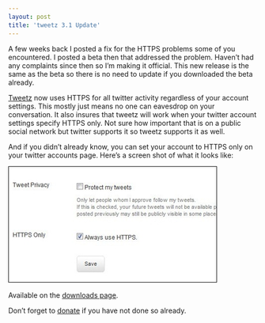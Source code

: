 ```yaml
---
layout: post
title: 'tweetz 3.1 Update'
---
```

A few weeks back I posted a fix for the HTTPS problems some of you encountered. I posted a beta then that addressed the problem. Haven’t had any complaints since then so I’m making it official. This new release is the same as the beta so there is no need to update if you downloaded the beta already.

[Tweetz](/tweetz) now uses HTTPS for all twitter activity regardless of your account settings. This mostly just means no one can eavesdrop on your conversation. It also insures that tweetz will work when your twitter account settings specify HTTPS only. Not sure how important that is on a public social network but twitter supports it so tweetz supports it as well.

And if you didn’t already know, you can set your account to HTTPS only on your twitter accounts page. Here’s a screen shot of what it looks like:

![twitter_https](/cdn/images/blog/0916bb4fcc1a_1223A/twitter_https.jpg)

Available on the [downloads page](/downloads).

Don’t forget to [donate](https://www.paypal.com/cgi-bin/webscr?cmd=_s-xclick&hosted_button_id=5966770) if you have not done so already. 
